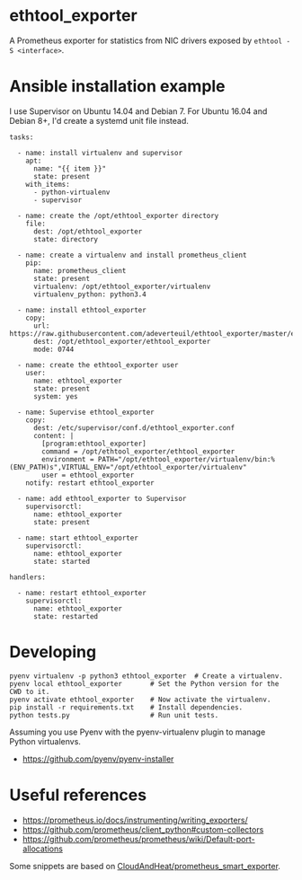 ethtool\_exporter
=================

A Prometheus exporter for statistics from NIC drivers exposed by
`ethtool -S <interface>`.


Ansible installation example
============================

I use Supervisor on Ubuntu 14.04 and Debian 7. For Ubuntu 16.04 and
Debian 8+, I'd create a systemd unit file instead.

    tasks:

      - name: install virtualenv and supervisor
        apt:
          name: "{{ item }}"
          state: present
        with_items:
          - python-virtualenv
          - supervisor

      - name: create the /opt/ethtool_exporter directory
        file:
          dest: /opt/ethtool_exporter
          state: directory

      - name: create a virtualenv and install prometheus_client
        pip:
          name: prometheus_client
          state: present
          virtualenv: /opt/ethtool_exporter/virtualenv
          virtualenv_python: python3.4

      - name: install ethtool_exporter
        copy:
          url: https://raw.githubusercontent.com/adeverteuil/ethtool_exporter/master/ethtool_exporter.py
          dest: /opt/ethtool_exporter/ethtool_exporter
          mode: 0744

      - name: create the ethtool_exporter user
        user:
          name: ethtool_exporter
          state: present
          system: yes

      - name: Supervise ethtool_exporter
        copy:
          dest: /etc/supervisor/conf.d/ethtool_exporter.conf
          content: |
            [program:ethtool_exporter]
            command = /opt/ethtool_exporter/ethtool_exporter
            environment = PATH="/opt/ethtool_exporter/virtualenv/bin:%(ENV_PATH)s",VIRTUAL_ENV="/opt/ethtool_exporter/virtualenv"
            user = ethtool_exporter
        notify: restart ethtool_exporter

      - name: add ethtool_exporter to Supervisor
        supervisorctl:
          name: ethtool_exporter
          state: present

      - name: start ethtool_exporter
        supervisorctl:
          name: ethtool_exporter
          state: started

    handlers:

      - name: restart ethtool_exporter
        supervisorctl:
          name: ethtool_exporter
          state: restarted


Developing
==========

    pyenv virtualenv -p python3 ethtool_exporter  # Create a virtualenv.
    pyenv local ethtool_exporter       # Set the Python version for the CWD to it.
    pyenv activate ethtool_exporter    # Now activate the virtualenv.
    pip install -r requirements.txt    # Install dependencies.
    python tests.py                    # Run unit tests.

Assuming you use Pyenv with the pyenv-virtualenv plugin to manage Python
virtualenvs.

 * https://github.com/pyenv/pyenv-installer


Useful references
=================

 * https://prometheus.io/docs/instrumenting/writing_exporters/
 * https://github.com/prometheus/client_python#custom-collectors
 * https://github.com/prometheus/prometheus/wiki/Default-port-allocations

Some snippets are based on [CloudAndHeat/prometheus_smart_exporter](https://github.com/CloudAndHeat/prometheus_smart_exporter).
